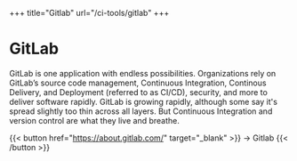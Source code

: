 +++
title="Gitlab"
url="/ci-tools/gitlab"
+++

# GitLab

GitLab is one application with endless possibilities. Organizations rely on GitLab’s source code management, Continuous Integration, Continous Delivery, and Deployment (referred to as CI/CD), security, and more to deliver software rapidly. GitLab is growing rapidly, although some say it's spread slightly too thin across all layers. But Continuous Integration and version control are what they live and breathe.

{{< button href="https://about.gitlab.com/" target="_blank" >}}
-> Gitlab
{{< /button >}}  
